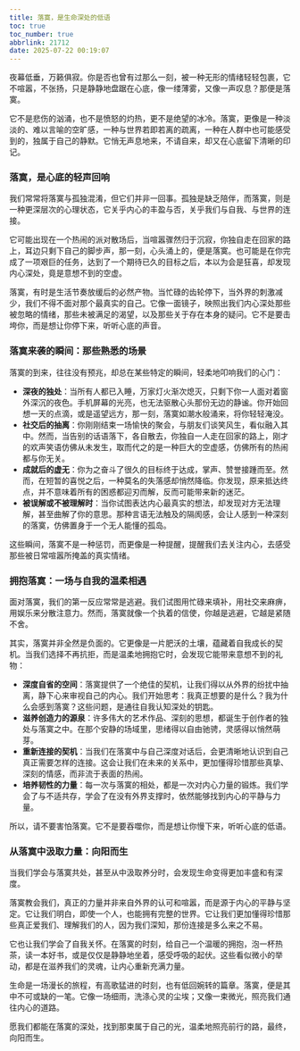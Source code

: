 ```yaml
---
title: 落寞，是生命深处的低语
toc: true
toc_number: true
abbrlink: 21712
date: 2025-07-22 00:19:07
---
```


夜幕低垂，万籁俱寂。你是否也曾有过那么一刻，被一种无形的情绪轻轻包裹，它不喧嚣，不张扬，只是静静地盘踞在心底，像一缕薄雾，又像一声叹息？那便是落寞。

它不是悲伤的汹涌，也不是愤怒的灼热，更不是绝望的冰冷。落寞，更像是一种淡淡的、难以言喻的空旷感，一种与世界若即若离的疏离，一种在人群中也可能感受到的，独属于自己的静默。它悄无声息地来，不请自来，却又在心底留下清晰的印记。

### 落寞，是心底的轻声回响

我们常常将落寞与孤独混淆，但它们并非一回事。孤独是缺乏陪伴，而落寞，则是一种更深层次的心理状态，它关乎内心的丰盈与否，关乎我们与自我、与世界的连接。

它可能出现在一个热闹的派对散场后，当喧嚣骤然归于沉寂，你独自走在回家的路上，耳边只剩下自己的脚步声，那一刻，心头涌上的，便是落寞。也可能是在你完成了一项艰巨的任务，达到了一个期待已久的目标之后，本以为会是狂喜，却发现内心深处，竟是意想不到的空虚。

落寞，有时是生活节奏放缓后的必然产物。当忙碌的齿轮停下，当外界的刺激减少，我们不得不面对那个最真实的自己。它像一面镜子，映照出我们内心深处那些被忽略的情绪，那些未被满足的渴望，以及那些关于存在本身的疑问。它不是要击垮你，而是想让你停下来，听听心底的声音。

### 落寞来袭的瞬间：那些熟悉的场景

落寞的到来，往往没有预兆，却总在某些特定的瞬间，轻柔地叩响我们的心门：

*   **深夜的独处**：当所有人都已入睡，万家灯火渐次熄灭，只剩下你一人面对着窗外深沉的夜色。手机屏幕的光亮，也无法驱散心头那份无边的静谧。你开始回想一天的点滴，或是遥望远方，那一刻，落寞如潮水般涌来，将你轻轻淹没。
*   **社交后的抽离**：你刚刚结束一场愉快的聚会，与朋友们谈笑风生，看似融入其中。然而，当告别的话语落下，各自散去，你独自一人走在回家的路上，刚才的欢声笑语仿佛从未发生，取而代之的是一种巨大的空虚感，仿佛所有的热闹都与你无关。
*   **成就后的虚无**：你为之奋斗了很久的目标终于达成，掌声、赞誉接踵而至。然而，在短暂的喜悦之后，一种莫名的失落感却悄然降临。你发现，原来抵达终点，并不意味着所有的困惑都迎刃而解，反而可能带来新的迷茫。
*   **被误解或不被理解时**：当你试图表达内心最真实的想法，却发现对方无法理解，甚至曲解了你的意思。那种言语无法触及的隔阂感，会让人感到一种深刻的落寞，仿佛置身于一个无人能懂的孤岛。

这些瞬间，落寞不是一种惩罚，而更像是一种提醒，提醒我们去关注内心，去感受那些被日常喧嚣所掩盖的真实情绪。

### 拥抱落寞：一场与自我的温柔相遇

面对落寞，我们的第一反应常常是逃避。我们试图用忙碌来填补，用社交来麻痹，用娱乐来分散注意力。然而，落寞就像一个执着的信使，你越是逃避，它越是紧随不舍。

其实，落寞并非全然是负面的。它更像是一片肥沃的土壤，蕴藏着自我成长的契机。当我们选择不再抗拒，而是温柔地拥抱它时，会发现它能带来意想不到的礼物：

*   **深度自省的空间**：落寞提供了一个绝佳的契机，让我们得以从外界的纷扰中抽离，静下心来审视自己的内心。我们开始思考：我真正想要的是什么？我为什么会感到落寞？这些问题，是通往自我认知深处的钥匙。
*   **滋养创造力的源泉**：许多伟大的艺术作品、深刻的思想，都诞生于创作者的独处与落寞之中。在那个安静的场域里，思绪得以自由驰骋，灵感得以悄然萌芽。
*   **重新连接的契机**：当我们在落寞中与自己深度对话后，会更清晰地认识到自己真正需要怎样的连接。这会让我们在未来的关系中，更加懂得珍惜那些真挚、深刻的情感，而非流于表面的热闹。
*   **培养韧性的力量**：每一次与落寞的相处，都是一次对内心力量的锻炼。我们学会了与不适共存，学会了在没有外界支撑时，依然能够找到内心的平静与力量。

所以，请不要害怕落寞。它不是要吞噬你，而是想让你慢下来，听听心底的低语。

### 从落寞中汲取力量：向阳而生

当我们学会与落寞共处，甚至从中汲取养分时，会发现生命变得更加丰盛和有深度。

落寞教会我们，真正的力量并非来自外界的认可和喧嚣，而是源于内心的平静与坚定。它让我们明白，即使一个人，也能拥有完整的世界。它让我们更加懂得珍惜那些真正爱我们、理解我们的人，因为我们深知，那份连接是多么来之不易。

它也让我们学会了自我关怀。在落寞的时刻，给自己一个温暖的拥抱，泡一杯热茶，读一本好书，或是仅仅是静静地坐着，感受呼吸的起伏。这些看似微小的举动，都是在滋养我们的灵魂，让内心重新充满力量。

生命是一场漫长的旅程，有高歌猛进的时刻，也有低回婉转的篇章。落寞，便是其中不可或缺的一笔。它像一场细雨，洗涤心灵的尘埃；又像一束微光，照亮我们通往内心的道路。

愿我们都能在落寞的深处，找到那束属于自己的光，温柔地照亮前行的路，最终，向阳而生。